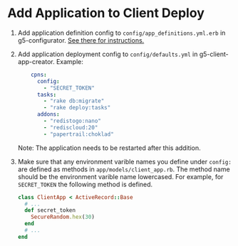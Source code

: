 # Add Application to Client Deploy

1. Add application definition config to `config/app_definitions.yml.erb` in
   g5-configurator. [See there for instructions.](http://github.com/g5search/g5-configurator/blob/master/doc/ADD_APPLICATION_TO_CLIENT_DEPLOY.md)

2. Add application deployment config to `config/defaults.yml` in
   g5-client-app-creator. Example:

    ```yaml
        cpns:
          config:
            - "SECRET_TOKEN"
          tasks:
            - "rake db:migrate"
            - "rake deploy:tasks"
          addons:
            - "redistogo:nano"
            - "rediscloud:20"
            - "papertrail:choklad"
    ```

    Note: The application needs to be restarted after this addition.

3. Make sure that any environment varible names you define under `config:` are
   defined as methods in `app/models/client_app.rb`. The method name should be
   the environment varible name lowercased. For example, for `SECRET_TOKEN` the
   following method is defined.

    ```ruby
    class ClientApp < ActiveRecord::Base
      # ...
      def secret_token
        SecureRandom.hex(30)
      end
      # ...
    end
    ```
